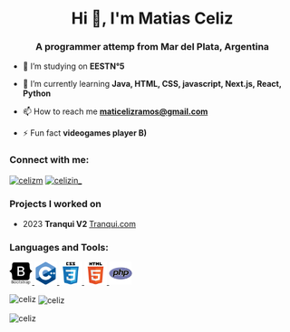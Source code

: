 <h1 align="center">Hi 👋, I'm Matias Celiz</h1>
<h3 align="center">A programmer attemp from Mar del Plata, Argentina</h3>

- 🔭 I’m studying on **EESTN°5**

- 🌱 I’m currently learning **Java, HTML, CSS, javascript, Next.js, React, Python**

- 📫 How to reach me **maticelizramos@gmail.com**

- ⚡ Fun fact **videogames player B)**

<h3 align="left">Connect with me:</h3>
<p align="left">
<a href="https://linkedin.com/in/celizm" target="blank"><img align="center" src="https://raw.githubusercontent.com/rahuldkjain/github-profile-readme-generator/master/src/images/icons/Social/linked-in-alt.svg" alt="celizm" height="30" width="40" /></a>
<a href="https://instagram.com/celizin_" target="blank"><img align="center" src="https://raw.githubusercontent.com/rahuldkjain/github-profile-readme-generator/master/src/images/icons/Social/instagram.svg" alt="celizin_" height="30" width="40" /></a>
</p>

### Projects I worked on
- 2023 <b> Tranqui V2 </b> [Tranqui.com](https://tranqui-landing.vercel.app/)

<h3 align="left">Languages and Tools:</h3>
<p align="left"> <a href="https://getbootstrap.com" target="_blank" rel="noreferrer"> <img src="https://raw.githubusercontent.com/devicons/devicon/master/icons/bootstrap/bootstrap-plain-wordmark.svg" alt="bootstrap" width="40" height="40"/> </a> <a href="https://www.w3schools.com/cpp/" target="_blank" rel="noreferrer"> <img src="https://raw.githubusercontent.com/devicons/devicon/master/icons/cplusplus/cplusplus-original.svg" alt="cplusplus" width="40" height="40"/> </a> <a href="https://www.w3schools.com/css/" target="_blank" rel="noreferrer"> <img src="https://raw.githubusercontent.com/devicons/devicon/master/icons/css3/css3-original-wordmark.svg" alt="css3" width="40" height="40"/> </a> <a href="https://www.w3.org/html/" target="_blank" rel="noreferrer"> <img src="https://raw.githubusercontent.com/devicons/devicon/master/icons/html5/html5-original-wordmark.svg" alt="html5" width="40" height="40"/> </a> <a href="https://www.php.net" target="_blank" rel="noreferrer"> <img src="https://raw.githubusercontent.com/devicons/devicon/master/icons/php/php-original.svg" alt="php" width="40" height="40"/> </a> </p>

<p><img align="left" src="https://github-readme-stats.vercel.app/api/top-langs?username=celiz&show_icons=true&locale=en&layout=compact" alt="celiz" /></p>

<p>&nbsp;<img align="center" src="https://github-readme-stats.vercel.app/api?username=celiz&show_icons=true&locale=en" alt="celiz" /></p>

<p><img align="center" src="https://github-readme-streak-stats.herokuapp.com/?user=celiz&" alt="celiz" /></p>

